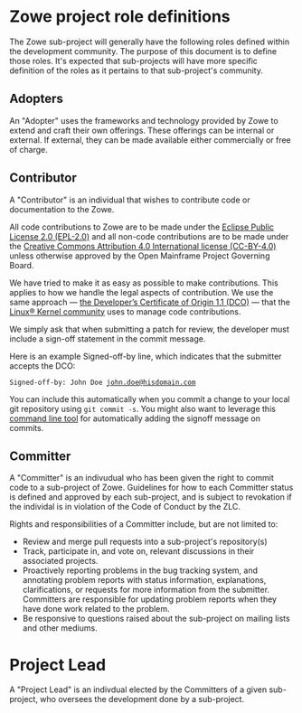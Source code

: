 # Zowe project role definitions

The Zowe sub-project will generally have the following roles defined within the development community. The purpose of this document is to define those roles. It's expected that sub-projects will have more specific definition of the roles as it pertains to that sub-project's community.

## Adopters

An "Adopter" uses the frameworks and technology provided by Zowe to extend and craft their own offerings.  These offerings can be internal or external. If external, they can be made available either commercially or free of charge.

## Contributor

A "Contributor" is an individual that wishes to contribute code or documentation to the Zowe.

All code contributions to Zowe are to be made under the [Eclipse Public License 2.0 (EPL-2.0)](https://spdx.org/licenses/EPL-2.0.html) and all non-code contributions are to be made under the [Creative Commons Attribution 4.0 International license (CC-BY-4.0)](https://spdx.org/licenses/CC-BY-4.0.html) unless otherwise approved by the Open Mainframe Project Governing Board.

We have tried to make it as easy as possible to make contributions. This applies to how we handle the legal aspects of contribution. We use the same approach — [the Developer’s Certificate of Origin 1.1 (DCO)](https://github.com/hyperledger/fabric/blob/master/docs/source/DCO1.1.txt) — that the [Linux® Kernel community](http://elinux.org/Developer_Certificate_Of_Origin) uses to manage code contributions.

We simply ask that when submitting a patch for review, the developer must include a sign-off statement in the commit message.

Here is an example Signed-off-by line, which indicates that the submitter accepts the DCO:

<code>Signed-off-by: John Doe <john.doe@hisdomain.com></code>

You can include this automatically when you commit a change to your local git repository using <code>git commit -s</code>. You might also want to leverage this [command line tool](https://github.com/coderanger/dco) for automatically adding the signoff message on commits.

## Committer

A "Committer" is an indivudual who has been given the right to commit code to a sub-project of Zowe. Guidelines for how to each Committer status is defined and approved by each sub-project, and is subject to revokation if the individal is in violation of the Code of Conduct by the ZLC.

Rights and responsibilities of a Committer include, but are not limited to:

* Review and merge pull requests into a sub-project's repository(s)
* Track, participate in, and vote on, relevant discussions in their associated projects.
* Proactively reporting problems in the bug tracking system, and annotating problem reports with status information, explanations, clarifications, or requests for more information from the submitter. Committers are responsible for updating problem reports when they have done work related to the problem.
* Be responsive to questions raised about the sub-project on mailing lists and other mediums.

# Project Lead

A "Project Lead" is an indivdual elected by the Committers of a given sub-project, who oversees the development done by a sub-project. 

